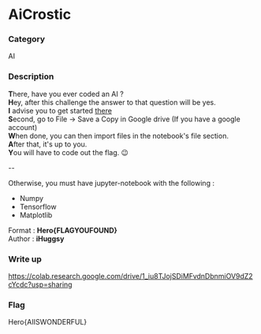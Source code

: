# AiCrostic

### Category

AI

### Description

**T**here, have you ever coded an AI ?  
**H**ey, after this challenge the answer to that question will be yes.  
**I** advise you to get started [there](https://colab.research.google.com/drive/1dQdL_0jzt20Uwe-ytPjVIflfErZ-4jp5?usp=sharing)  
**S**econd, go to File -> Save a Copy in Google drive (If you have a google account)  
**W**hen done, you can then import files in the notebook's file section.  
**A**fter that, it's up to you.  
**Y**ou will have to code out the flag. :wink:

--

Otherwise, you must have jupyter-notebook with the following :
- Numpy
- Tensorflow
- Matplotlib


Format : **Hero{FLAGYOUFOUND}**  
Author : **iHuggsy**

### Write up

https://colab.research.google.com/drive/1_iu8TJojSDiMFvdnDbnmiOV9dZ2cYcdc?usp=sharing

### Flag

Hero{AIISWONDERFUL}

